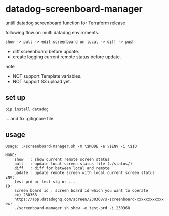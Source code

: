 # datadog-screenboard-manager
untill datadog screenboard function for Terraform release

following flow on multi datadog enviroments.
```
show -> pull -> edit screenboard on local -> diff -> push
```

- diff screenboard before update.
- create logging current remote status before update.

note

- NOT support Template variables.
- NOT support S3 upload yet.

## set up

```
pip install datadog
```

... and fix .gitignore file.

## usage

```
Usage: ./screenboard-manager.sh -m \$MODE -e \$ENV -i \$ID

MODE:
    show   : show current remote screen status
    pull   : update local screen status file (./status/)
    diff   : diff for between local and remote
    update : update remote screen with local current screen status
ENV:
    test-prd or test-stg or ...
ID:
    screen board id : screen board id which you want to operate
    ex) 230368
    https://app.datadoghq.com/screen/230368/s-screenboard-xxxxxxxxxxxx
ex)
    ./screenboard-manager.sh show -e test-prd -i 230368
```

